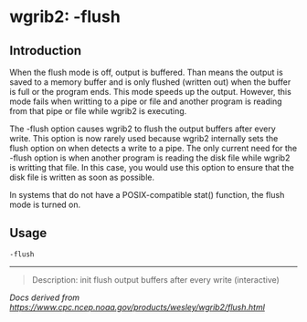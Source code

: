 # wgrib2: -flush

## Introduction

When the flush mode is off, output is buffered. Than means the output
is saved to a memory buffer and is only flushed (written out) when
the buffer is full or the program ends. This mode speeds up the output.
However, this mode fails when writting to a pipe or file and another program
is reading from that pipe or file while wgrib2 is executing.

The -flush option causes wgrib2 to flush the
output buffers after every write. This option is now rarely used
because wgrib2 internally sets the flush option on when detects a
write to a pipe. The only current need for the
-flush option is when another program
is reading the disk file while wgrib2 is writting that file.
In this case, you would use this option to ensure that the
disk file is written as soon as possible.

In systems that do not have a POSIX-compatible stat() function, the flush
mode is turned on.

## Usage

```
-flush
```

---

> Description: init flush output buffers after every write (interactive)

_Docs derived from <https://www.cpc.ncep.noaa.gov/products/wesley/wgrib2/flush.html>_
